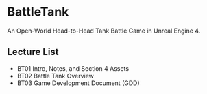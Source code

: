 # BattleTank
An Open-World Head-to-Head Tank Battle Game in Unreal Engine 4.
## Lecture List 
* BT01 Intro, Notes, and Section 4 Assets
* BT02 Battle Tank Overview
* BT03 Game Development Document (GDD)
